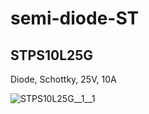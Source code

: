 # semi-diode-ST

## STPS10L25G
Diode, Schottky, 25V, 10A

![STPS10L25G__1__1](/preview/images/semi-diode-MCC__SS1150-L__1__1.png?raw=true) 

